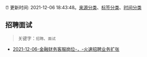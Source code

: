 :alarm_clock: 更新时间: 2021-12-06 18:43:48。[来源分类](../README.md)、[标签分类](../TAGS.md)、[时间分类](../TIMELINE.md)

## 招聘面试


> 关键字：`招聘`、`面试`



- [2021-12-06-金融财务客服岗位-，-火速招聘业务扩张](https://www.v2ex.com/t/820447) 